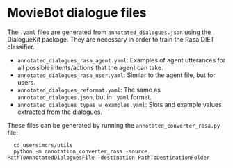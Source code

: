 # MovieBot dialogue files

The `.yaml` files are generated from `annotated_dialogues.json` using the DialogueKit package. They are necessary in order to train the Rasa DIET classifier. 

  - `annotated_dialogues_rasa_agent.yaml`: Examples of agent utterances for all possible intents/actions that the agent can take.
  - `annotated_dialogues_rasa_user.yaml`: Similar to the agent file, but for users.
  - `annotated_dialogues_reformat.yaml`: The same as `annotated_dialogues.json`, but in `.yaml` format.
  - `annotated_dialogues_types_w_examples.yaml`: Slots and example values extracted from the dialogues.

These files can be generated by running the `annotated_converter_rasa.py` file:
```shell
  cd usersimcrs/utils
  python -m annotation_converter_rasa -source PathToAnnotatedDialoguesFile -destination PathToDestinationFolder
``` 